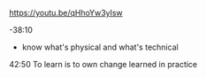 https://youtu.be/qHhoYw3yIsw

-38:10
- know what's physical and what's technical 

42:50
To learn is to own change learned in practice